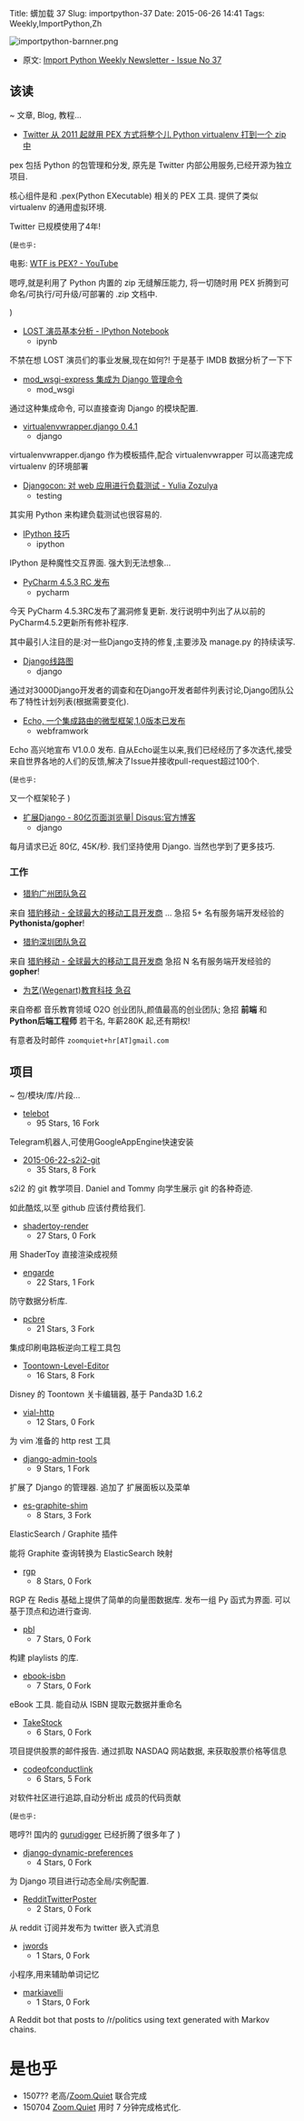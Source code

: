 Title: 蠎加载 37
Slug: importpython-37
Date: 2015-06-26 14:41
Tags: Weekly,ImportPython,Zh

![importpython-barnner.png](http://zoomq.qiniudn.com/ZQCollection/snap/importpython-barnner.png?imageView2/2/h/210)


- 原文: [Import Python Weekly Newsletter - Issue No 37](http://importpython.com/newsletter/no/37/)


## 该读
~ 文章, Blog, 教程...

- [Twitter 从 2011 起就用 PEX 方式将整个儿 Python virtualenv 打到一个 zip 中](https://pex.readthedocs.org/en/latest/index.html)

pex 包括 Python 的包管理和分发,
原先是 Twitter 内部公用服务,已经开源为独立项目.

核心组件是和 .pex(Python EXecutable) 相关的 PEX 工具.
提供了类似 virtualenv 的通用虚拟环境.

Twitter 已规模使用了4年!

(`是也乎:`

电影: [WTF is PEX? - YouTube](https://www.youtube.com/watch?v=NmpnGhRwsu0)

嗯哼,就是利用了 Python 内置的 zip 无缝解压能力,
将一切随时用 PEX 折腾到可命名/可执行/可升级/可部署的 .zip 文档中.

)

- [LOST 演员基本分析 - IPython Notebook](http://nbviewer.ipython.org/github/pmbaumgartner/LOST/blob/master/WE%20HAVE%20TO%20GO%20BACK.ipynb)
    - ipynb

不禁在想 LOST 演员们的事业发展,现在如何?!
于是基于 IMDB 数据分析了一下下


- [mod_wsgi-express 集成为 Django 管理命令](http://blog.dscpl.com.au/2015/04/integrating-modwsgi-express-as-django.html)
	+ mod_wsgi

通过这种集成命令,
可以直接查询 Django 的模块配置.

- [virtualenvwrapper.django 0.4.1](http://feeds.doughellmann.com/~r/DougHellmann/~3/NTInBNBM7so/virtualenvwrapper-django-0-4-1.html)
	+ django

virtualenvwrapper.django 
作为模板插件,配合 virtualenvwrapper
可以高速完成 virtualenv 的环境部署


- [Djangocon: 对 web 应用进行负载测试 - Yulia Zozulya](http://reinout.vanrees.org/weblog/2015/06/02/07-load-test.html)
    + testing

其实用 Python 来构建负载测试也很容易的.


- [IPython 技巧](http://blog.endpoint.com/2015/06/ipython-tips-and-tricks.html)
    + ipython

IPython 是种魔性交互界面.
强大到无法想象...



- [PyCharm 4.5.3 RC 发布](http://feedproxy.google.com/~r/Pycharm/~3/SaURFg9dISo/)
    + pycharm

今天 PyCharm 4.5.3RC发布了漏洞修复更新. 
发行说明中列出了从以前的PyCharm4.5.2更新所有修补程序. 

其中最引人注目的是:对一些Django支持的修复,主要涉及
manage.py 的持续读写.


- [Django线路图](https://www.djangoproject.com/weblog/2015/jun/25/roadmap/)
    + django

通过对3000Django开发者的调查和在Django开发者邮件列表讨论,Django团队公布了特性计划列表(根据需要变化). 


- [Echo, 一个集成路由的微型框架,1.0版本已发布](http://labstack.com/blog/echo-production-ready/)
    + webframwork

Echo 高兴地宣布 V1.0.0 发布. 自从Echo诞生以来,我们已经经历了多次迭代,接受来自世界各地的人们的反馈,解决了Issue并接收pull-request超过100个. 

(`是也乎:`

又一个框架轮子
)

- [扩展Django - 80亿页面浏览量| Disqus:官方博客](http://blog.disqus.com/post/62187806135/scaling-django-to-8-billion-page-views)
    + django

每月请求已近 80亿, 45K/秒.
我们坚持使用 Django.
当然也学到了更多技巧.


### 工作

-   [猎豹广州团队急召](https://github.com/cheetahmobile/CMBM/wiki/BmGzHr)

来自 [猎豹移动 - 全球最大的移动工具开发商](http://www.cmcm.com/zh-cn/cm-backup/) ...
急招 5+ 名有服务端开发经验的 **Pythonista/gopher**!


-   [猎豹深圳团队急召](https://github.com/cheetahmobile/CMBM/wiki/BmSzHr)

来自 [猎豹移动 - 全球最大的移动工具开发商](http://www.cmcm.com/zh-cn/cm-backup/)
急招 N 名有服务端开发经验的 **gopher**!


- [为艺(Wegenart)教育科技 急召](https://github.com/ZoomQuiet/zoomquiet/wiki/Hr4Wegenart)

来自帝都 音乐教育领域 O2O 创业团队,颜值最高的创业团队;
急招 **前端** 和 **Python后端工程师** 若干名, 年薪280K 起,还有期权!

有意者及时邮件 `zoomquiet+hr[AT]gmail.com`


## 项目
~ 包/模块/库/片段...

- [telebot](https://github.com/yukuku/telebot)
    - 95 Stars, 16 Fork

Telegram机器人,可使用GoogleAppEngine快速安装


- [2015-06-22-s2i2-git](https://github.com/chendaniely/2015-06-22-s2i2-git)
    - 35 Stars, 8 Fork

s2i2 的 git 教学项目.
Daniel and Tommy 向学生展示 git 的各种奇迹.

如此酷炫,以至 github 应该付费给我们.


- [shadertoy-render](https://github.com/alexjc/shadertoy-render)
    - 27 Stars, 0 Fork

用 ShaderToy 直接渲染成视频

- [engarde](https://github.com/TomAugspurger/engarde)
    - 22 Stars, 1 Fork

防守数据分析库.


- [pcbre](https://github.com/davidcarne/pcbre)
    - 21 Stars, 3 Fork

集成印刷电路板逆向工程工具包


- [Toontown-Level-Editor](https://github.com/JawhnL5/Toontown-Level-Editor)
    - 16 Stars, 8 Fork

Disney 的 Toontown 关卡编辑器,
基于 Panda3D 1.6.2


- [vial-http](https://github.com/baverman/vial-http)
    - 12 Stars, 0 Fork

为 vim 准备的 http rest 工具

- [django-admin-tools](https://github.com/django-admin-tools/django-admin-tools)
    - 9 Stars, 1 Fork

扩展了 Django 的管理器.
追加了 扩展面板以及菜单

- [es-graphite-shim](https://github.com/distributed-system-analysis/es-graphite-shim)
    - 8 Stars, 3 Fork

ElasticSearch / Graphite 插件

能将 Graphite 查询转换为 ElasticSearch 映射

- [rgp](https://github.com/emehrkay/rgp)
    - 8 Stars, 0 Fork

RGP 在 Redis 基础上提供了简单的向量图数据库.
发布一组 Py 函式为界面.
可以基于顶点和边进行查询.

- [pbl](https://github.com/plamere/pbl)
    - 7 Stars, 0 Fork

构建 playlists 的库.


- [ebook-isbn](https://github.com/EugenePig/ebook-isbn)
    - 7 Stars, 0 Fork

eBook 工具.
能自动从 ISBN 提取元数据并重命名


- [TakeStock](https://github.com/sgerhardt/TakeStock)
    - 6 Stars, 0 Fork

项目提供股票的邮件报告.
通过抓取 NASDAQ 网站数据,
来获取股票价格等信息


- [codeofconductlink](https://github.com/emilyhorsman/codeofconductlink)
    - 6 Stars, 5 Fork

对软件社区进行追踪,自动分析出 成员的代码贡献

(`是也乎:`

嗯哼?! 国内的 [gurudigger](http://gurudigger.com/) 已经折腾了很多年了
)

- [django-dynamic-preferences](https://github.com/EliotBerriot/django-dynamic-preferences)
    - 4 Stars, 0 Fork

为 Django 项目进行动态全局/实例配置.

- [RedditTwitterPoster](https://github.com/rbalakit/RedditTwitterPoster)
    - 2 Stars, 0 Fork

从 reddit 订阅并发布为 twitter 嵌入式消息


- [jwords](https://github.com/kungsalman/jwords)
    - 1 Stars, 0 Fork

小程序,用来辅助单词记忆

- [markiavelli](https://github.com/justincosentino/markiavelli)
    - 1 Stars, 0 Fork

A Reddit bot that posts to /r/politics using text generated with Markov chains.

# 是也乎

- 1507?? 老高/[Zoom.Quiet](http://zoomquiet.io) 联合完成
- 150704 [Zoom.Quiet](http://zoomquiet.io) 用时 7 分钟完成格式化.
